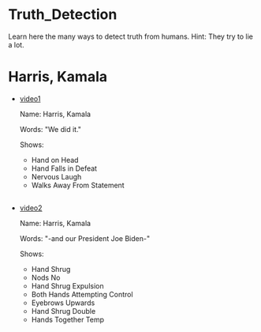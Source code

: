 # Truth_Detection
Learn here the many ways to detect truth from humans.
Hint: They try to lie a lot.


# Harris, Kamala
+ [video1](https://twitter.com/CollegeOfScript/status/1610768219823915018)

  Name: Harris, Kamala
  
  Words: "We did it."
  
  Shows:
  * Hand on Head
  * Hand Falls in Defeat
  * Nervous Laugh
  * Walks Away From Statement
##
+ [video2](https://twitter.com/CollegeOfScript/status/1615154629637029889)

  Name: Harris, Kamala
  
  Words: "-and our President Joe Biden-"
  
  Shows:
  * Hand Shrug
  * Nods No
  * Hand Shrug Expulsion
  * Both Hands Attempting Control
  * Eyebrows Upwards
  * Hand Shrug Double
  * Hands Together Temp
##



